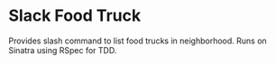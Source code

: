 # Slack Food Truck

Provides slash command to list food trucks in neighborhood. Runs on Sinatra using RSpec for TDD.
